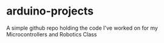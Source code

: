# arduino-projects
A simple github repo holding the code I've worked on for my Microcontrollers and Robotics Class
